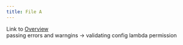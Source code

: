 ```yaml
---
title: File A
---
```

Link to [Overview](../overview)  
passing errors and warngins -> validating config lambda permission
